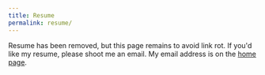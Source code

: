```yaml
---
title: Resume
permalink: resume/
---
```


Resume has been removed, but this page remains to avoid link rot. If you'd like
my resume, please shoot me an email. My email address is on the [home page](/).
